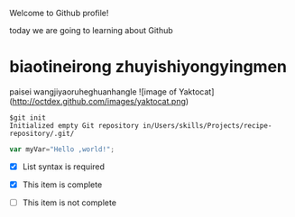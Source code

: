 Welcome to Github profile!

today we are going to learning about Github      
# biaotineirong zhuyishiyongyingmen
paisei wangjiyaoruheghuanhangle
![image of Yaktocat] (http://octdex.github.com/images/yaktocat.png)  
```
$git init
Initialized empty Git repository in/Users/skills/Projects/recipe-repository/.git/
```
```javascript      
var myVar="Hello ,world!";
```
- [x] List syntax is required
- [x] This item is complete
- [ ] This item is not complete


